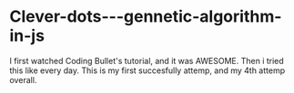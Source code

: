 # Clever-dots---gennetic-algorithm-in-js
I first watched Coding Bullet's tutorial, and it was AWESOME. Then i tried this like every day. This is my first succesfully attemp, and my 4th attemp overall. 

